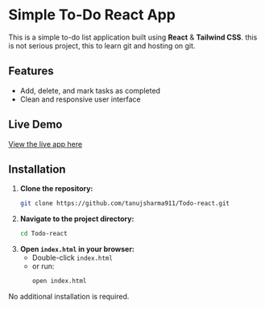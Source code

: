 # Simple To-Do React App

This is a simple to-do list application built using **React** & **Tailwind CSS**.
this is not serious project, this to learn git and hosting on git.

## Features

- Add, delete, and mark tasks as completed
- Clean and responsive user interface

## Live Demo

[View the live app here](https://tanujsharma911.github.io/Todo-react/)

## Installation

1. **Clone the repository:**
    ```bash
    git clone https://github.com/tanujsharma911/Todo-react.git
    ```
2. **Navigate to the project directory:**
    ```bash
    cd Todo-react
    ```
3. **Open `index.html` in your browser:**
    - Double-click `index.html`
    - or run:
      ```bash
      open index.html
      ```

No additional installation is required.